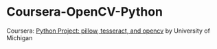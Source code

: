 # Coursera-OpenCV-Python

Coursera: [Python Project: pillow, tesseract, and opencv](https://www.coursera.org/learn/python-project) by University of Michigan

